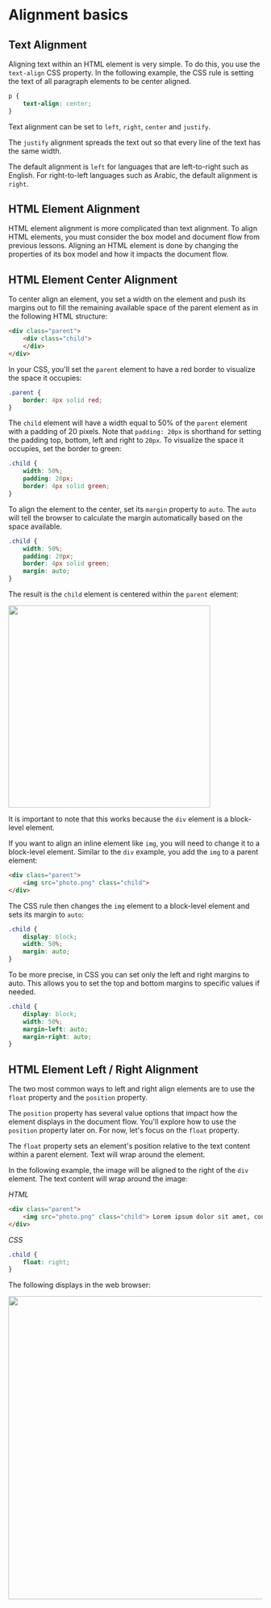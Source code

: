 # Alignment basics

## Text Alignment

Aligning text within an HTML element is very simple. To do this, you use the `text-align` CSS property. In the following example, the CSS rule is setting the text of all paragraph elements to be center aligned.

```css
p {
    text-align: center;
}
```

Text alignment can be set to `left`, `right`, `center` and `justify`.

The `justify` alignment spreads the text out so that every line of the text has the same width.

The default alignment is `left` for languages that are left-to-right such as English. For right-to-left languages such as Arabic, the default alignment is `right`.

## HTML Element Alignment

HTML element alignment is more complicated than text alignment. To align HTML elements, you must consider the box model and document flow from previous lessons. Aligning an HTML element is done by changing the properties of its box model and how it impacts the document flow.

## HTML Element Center Alignment

To center align an element, you set a width on the element and push its margins out to fill the remaining available space of the parent element as in the following HTML structure:

```html
<div class="parent">
    <div class="child">
    </div>
</div>
```

In your CSS, you'll set the `parent` element to have a red border to visualize the space it occupies:

```css
.parent {
    border: 4px solid red;
}
```

The `child` element will have a width equal to 50% of the `parent` element with a padding of 20 pixels. Note that `padding: 20px` is shorthand for setting the padding top, bottom, left and right to `20px`. To visualize the space it occupies, set the border to green:

```css
.child {
    width: 50%;
    padding: 20px;
    border: 4px solid green;
}
```

To align the element to the center, set its `margin` property to `auto`. The `auto` will tell the browser to calculate the margin automatically based on the space available.

```css
.child {
    width: 50%;
    padding: 20px;
    border: 4px solid green;
    margin: auto;
}
```

The result is the `child` element is centered within the `parent` element:

<img src="./images2/img1.png" width=400>

It is important to note that this works because the `div` element is a block-level element.  

If you want to align an inline element like `img`, you will need to change it to a block-level element. Similar to the `div` example, you add the `img` to a parent element:

```html
<div class="parent">
    <img src="photo.png" class="child">
</div>
```

The CSS rule then changes the `img` element to a block-level element and sets its margin to `auto`:

```css
.child {
    display: block;
    width: 50%;
    margin: auto;
}
```

To be more precise, in CSS you can set only the left and right margins to auto. This allows you to set the top and bottom margins to specific values if needed.

```css
.child {
    display: block;
    width: 50%;
    margin-left: auto;
    margin-right: auto;
}
```

## HTML Element Left / Right Alignment

The two most common ways to left and right align elements are to use the `float` property and the `position` property.

The `position` property has several value options that impact how the element displays in the document flow. You'll explore how to use the `position` property later on. For now, let's focus on the `float` property.

The `float` property sets an element's position relative to the text content within a parent element. Text will wrap around the element.

In the following example, the image will be aligned to the right of the `div` element. The text content will wrap around the image:

_HTML_

```html
<div class="parent">
    <img src="photo.png" class="child"> Lorem ipsum dolor sit amet, consectetur adipiscing elit. Curabitur eu odio eget leo auctor porta sit amet sit amet justo. Donec fermentum quam in diam volutpat, at lacinia diam placerat. Aenean quis feugiat sem. Suspendisse a dui massa. Phasellus scelerisque, mi vestibulum iaculis tristique, orci tellus gravida nisi, in pellentesque elit massa ut lorem. Sed elementum ornare nunc vel cursus. Duis sed enim in nulla efficitur convallis sed eget dolor. Curabitur scelerisque eros erat, in vulputate dolor consequat vel. Praesent ac sapien condimentum, ultricies libero at, auctor orci. Curabitur ut augue ac massa convallis faucibus sed in magna. Phasellus scelerisque auctor est a auctor. Nam laoreet sem sapien, porta imperdiet urna laoreet eu. Morbi dolor turpis, congue id bibendum eget, viverra et risus. Quisque vitae erat id tortor ullamcorper maximus.
</div>
```

_CSS_

```css
.child {
    float: right;
}
```

The following displays in the web browser:  

<img src="./images2/img2.png" width=600>
